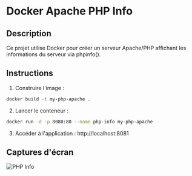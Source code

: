 # Docker Apache PHP Info

## Description
Ce projet utilise Docker pour créer un serveur Apache/PHP affichant les informations du serveur via phpinfo().

## Instructions
1. Construire l'image :
```bash
docker build -t my-php-apache .
```

2. Lancer le conteneur :
```bash
docker run -d -p 8080:80 --name php-info my-php-apache
```

3. Accéder à l'application : http://localhost:8081

## Captures d'écran
![PHP Info](./images/phpinfo.png)

